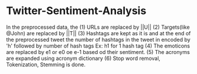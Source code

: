 # Twitter-Sentiment-Analysis

In the preprocessed data, the 
(1) URLs are replaced by ||U||
(2) Targets(like @John) are replaced by ||T||
(3) Hashtags are kept as it is and at the end of the preprocessed tweet the number of hashtags in the tweet in encoded by 'h' followed by number of hash tags Ex: h1 for 1 hash tag
(4) The emoticons are replaced by e1 or e0 oe e-1 based od their sentiment. 
(5) The acronyms are expanded using acronym dictionary
(6) Stop word removal, Tokenization, Stemming is done.
